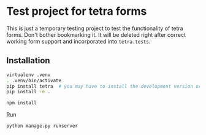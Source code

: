 # Test project for tetra forms

This is just a temporary testing project to test the functionality of tetra forms.
Don't bother bookmarking it. It will be deleted right after correct working form support and incorporated into `tetra.tests`.

## Installation

```bash
virtualenv .venv
. .venv/bin/activate
pip install tetra  # you may have to install the development version or a branch
pip install -e .

npm install
```

Run

```bash
python manage.py runserver
```